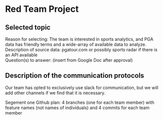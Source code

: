 # Red Team Project

## Selected topic
Reason for selecting:  The team is interested in sports analytics, and PGA data has friendly terms and a wide-array of available data to analyze.  
Description of source data:  pgatour.com or possibly sports radar if there is an API available  
Question(s) to answer:  (insert from Google Doc after approval)

## Description of the communication protocols
Our team has opted to exclusively use slack for communication, but we will add other channels if we find that it is necessary.  
  
Segement one Github plan: 4 branches (one for each team member) with feature names (not names of individuals) and 4 commits for each team member

